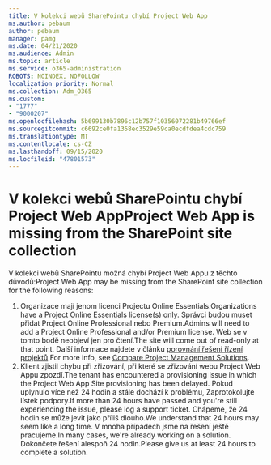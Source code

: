```yaml
---
title: V kolekci webů SharePointu chybí Project Web App
ms.author: pebaum
author: pebaum
manager: pamg
ms.date: 04/21/2020
ms.audience: Admin
ms.topic: article
ms.service: o365-administration
ROBOTS: NOINDEX, NOFOLLOW
localization_priority: Normal
ms.collection: Adm_O365
ms.custom:
- "1777"
- "9000207"
ms.openlocfilehash: 5b699130b7896c12b757f10356072281b49766ef
ms.sourcegitcommit: c6692ce0fa1358ec3529e59ca0ecdfdea4cdc759
ms.translationtype: MT
ms.contentlocale: cs-CZ
ms.lasthandoff: 09/15/2020
ms.locfileid: "47801573"
---
```

# <a name="project-web-app-is-missing-from-the-sharepoint-site-collection"></a><span data-ttu-id="12283-102">V kolekci webů SharePointu chybí Project Web App</span><span class="sxs-lookup"><span data-stu-id="12283-102">Project Web App is missing from the SharePoint site collection</span></span>

<span data-ttu-id="12283-103">V kolekci webů SharePointu možná chybí Project Web Appu z těchto důvodů:</span><span class="sxs-lookup"><span data-stu-id="12283-103">Project Web App may be missing from the SharePoint site collection for the following reasons:</span></span>

1. <span data-ttu-id="12283-104">Organizace mají jenom licenci Projectu Online Essentials.</span><span class="sxs-lookup"><span data-stu-id="12283-104">Organizations have a Project Online Essentials license(s) only.</span></span> <span data-ttu-id="12283-105">Správci budou muset přidat Project Online Professional nebo Premium.</span><span class="sxs-lookup"><span data-stu-id="12283-105">Admins will need to add a Project Online Professional and/or Premium license.</span></span> <span data-ttu-id="12283-106">Web se v tomto bodě neobjeví jen pro čtení.</span><span class="sxs-lookup"><span data-stu-id="12283-106">The site will come out of read-only at that point.</span></span> <span data-ttu-id="12283-107">Další informace najdete v článku [porovnání řešení řízení projektů](https://products.office.com/project/compare-microsoft-project-management-software?tab=1).</span><span class="sxs-lookup"><span data-stu-id="12283-107">For more info, see [Compare Project Management Solutions](https://products.office.com/project/compare-microsoft-project-management-software?tab=1).</span></span>
2. <span data-ttu-id="12283-108">Klient zjistil chybu při zřizování, při které se zřizování webu Project Web Appu zpozdí.</span><span class="sxs-lookup"><span data-stu-id="12283-108">The tenant has encountered a provisioning issue in which the Project Web App Site provisioning has been delayed.</span></span> <span data-ttu-id="12283-109">Pokud uplynulo více než 24 hodin a stále dochází k problému, Zaprotokolujte lístek podpory.</span><span class="sxs-lookup"><span data-stu-id="12283-109">If more than 24 hours have passed and you're still experiencing the issue, please log a support ticket.</span></span> <span data-ttu-id="12283-110">Chápeme, že 24 hodin se může jevit jako příliš dlouho.</span><span class="sxs-lookup"><span data-stu-id="12283-110">We understand that 24 hours may seem like a long time.</span></span> <span data-ttu-id="12283-111">V mnoha případech jsme na řešení ještě pracujeme.</span><span class="sxs-lookup"><span data-stu-id="12283-111">In many cases, we're already working on a solution.</span></span> <span data-ttu-id="12283-112">Dokončete řešení alespoň 24 hodin.</span><span class="sxs-lookup"><span data-stu-id="12283-112">Please give us at least 24 hours to complete a solution.</span></span>
